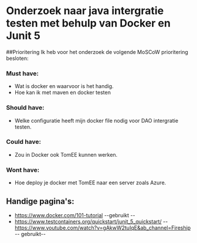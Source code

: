 # Onderzoek naar java intergratie testen met behulp van Docker en Junit 5

##Prioritering
Ik heb voor het onderzoek de volgende MoSCoW prioritering besloten:
### Must have:
- Wat is docker en waarvoor is het handig.
- Hoe kan ik met maven en docker testen
### Should have:
- Welke configuratie heeft mijn docker file nodig voor DAO intergratie testen.
### Could have:
- Zou in Docker ook TomEE kunnen werken.
### Wont have:
- Hoe deploy je docker met TomEE naar een server zoals Azure.

## Handige pagina's:
- https://www.docker.com/101-tutorial --gebruikt --
- https://www.testcontainers.org/quickstart/junit_5_quickstart/
-- https://www.youtube.com/watch?v=gAkwW2tuIqE&ab_channel=Fireship -- gebruikt-- 